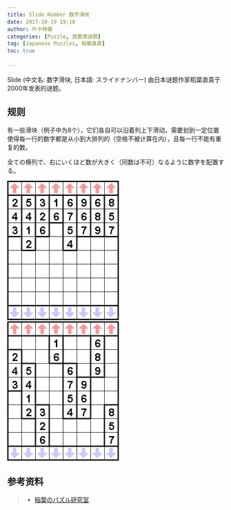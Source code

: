 ```yaml
---
title: Slide Number 数字滑块
date: 2017-10-19 19:18
author: 叶卡林娜
categories: [Puzzle, 放置类谜题]
tag: [Japanese Puzzles, 稲葉直貴]
toc: true

---
```


Slide (中文名: 数字滑块, 日本語: スライドナンバー) 由日本谜题作家稻葉直貴于2000年发表的谜题。

## 规则

有一些滑块（例子中为8个），它们各自可以沿着列上下滑动，需要划到一定位置使得每一行的数字都是从小到大排列的（空格不被计算在内），且每一行不能有重复的数。

全ての横列で、右にいくほど数が大きく（同数は不可）なるように数字を配置する。

![Slide Number，作者：稲葉直貴](/images/slidenumber_e.png)
![Slide Number例题解答](/images/slidenumber_a.png)

## 参考资料

> - [稲葉のパズル研究室](http://inabapuzzle.com/honkaku/slide.html)